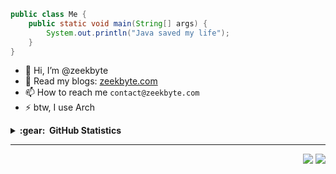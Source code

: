 ```java
public class Me {
    public static void main(String[] args) {
        System.out.println("Java saved my life");
    }
}
```

- 👋 Hi, I’m @zeekbyte
- 👀 Read my blogs: [zeekbyte.com](https://www.zeekbyte.com)
- 📫 How to reach me `contact@zeekbyte.com`
- ⚡ btw, I use Arch

</div>

<details>
  <summary><b>:gear: &nbsp;GitHub Statistics</b></summary>
  <br/>
    <p align="center">
        <img height="137px" src="https://github-readme-streak-stats.herokuapp.com/?user=zeekbyte&hide_border=true&theme=dark" />
    </p>
    <p align="center">
        <img height="137px" src="https://github-readme-stats.vercel.app/api?username=zeekbyte&hide_title=true&hide_border=true&show_icons=true&include_all_commits=true&count_private=true&line_height=21&theme=dark" /> 
        <img height="137px" src="https://github-readme-stats.vercel.app/api/top-langs/?username=zeekbyte&hide=html&hide_title=true&hide_border=true&layout=compact&langs_count=8&theme=dark" />
    </p>
</details>

<hr/>

<p align="right">
  <img src="https://komarev.com/ghpvc/?username=zeekbyte&style=flat&color=orange&label=PROFILE+VIEWS" />
  <img src="https://hits.seeyoufarm.com/api/count/incr/badge.svg?url=https%3A%2F%2Fgithub.com%2Fzeekbyte&count_bg=%2379C83D&title_bg=%23555555&icon=mediafire.svg&icon_color=%23E7E7E7&title=HITS&edge_flat=false" />
</p>


